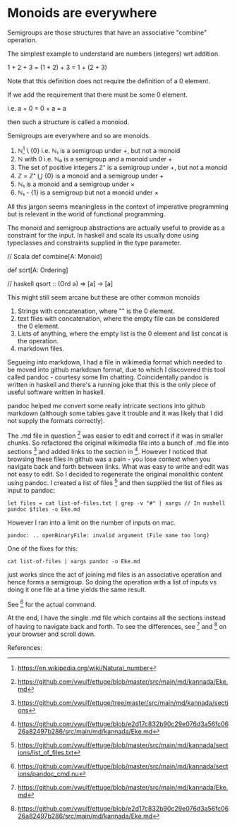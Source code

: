 # Monoids are everywhere

Semigroups are those structures that have an associative "combine" operation.

The simplest example to understand are numbers (integers) wrt addition.

1 + 2 + 3 = (1 + 2) + 3 = 1 + (2 + 3)

Note that this definition does not require the definition of a 0 element.

If we add the requirement that there must be some 0 element.

i.e. a + 0 = 0 + a = a

then such a structure is called a monoiod.

Semigroups are everywhere and so are monoids.

1. ℕ[^1] \ {0} i.e. ℕ₁ is a semigroup under +, but not a monoid
1. ℕ with 0 i.e. ℕ₀ is a semigroup and a monoid under +
1. The set of positive integers ℤ⁺ is a semigroup under +, but not a monoid
1. ℤ = ℤ⁺ ⋃ {0} is a monoid and a semigroup under +
1. ℕ₁ is a monoid and a semigroup under ×
1. ℕ₁ - {1} is a semigroup but not a monoid under ×

All this jargon seems meaningless in the context of imperative programming but is relevant in the world of functional programming.

The monoid and semigroup abstractions are actually useful to provide as a constraint for the input. In haskell and scala its usually
done using typeclasses and constraints supplied in the type parameter.

// Scala
def combine[A: Monoid]

def sort[A: Ordering]

// haskell
qsort :: (Ord a) => [a] -> [a]

This might still seem arcane but these are other common monoids
1. Strings with concatenation, where "" is the 0 element.
2. text files with concatenation, where the empty file can be considered the 0 element.
3. Lists of anything, where the empty list is the 0 element and list concat is the operation.
4. markdown files.

Segueing into markdown, I had a file in wikimedia format which needed to be moved into github markdown format, 
due to which I discovered this tool called pandoc - courtesy some llm chatting. Coincidentally pandoc is written
in haskell and there's a running joke that this is the only piece of useful software written in haskell.

pandoc helped me convert some really intricate sections into github markdown (although some tables gave it trouble
and it was likely that I did not supply the formats correctly).

The .md file in question [^2] was easier to edit and correct if it was in smaller chunks. So refactored the original
wikimedia file into a bunch of .md file into sections [^3] and added links to the section in [^6]. However I noticed
that browsing these files in github was a pain - you lose context when you navigate back and forth between links.
What was easy to write and edit was not easy to edit. So I decided to regenerate the original monolithic content
using pandoc. I created a list of files [^4] and then supplied the list of files as input to pandoc:

```
let files = cat list-of-files.txt | grep -v "#" | xargs // In nushell 
pandoc $files -o Eke.md
```

However I ran into a limit on the number of inputs on mac.

```
pandoc: .. openBinaryFile: invalid argument (File name too long)
```

One of the fixes for this:

```
cat list-of-files | xargs pandoc -o Eke.md
```

just works since the act of joining md files is an associative operation and hence forms a semigroup.
So doing the operation with a list of inputs vs doing it one file at a time yields the same result.

See [^5] for the actual command.

At the end, I have the single .md file which contains all the sections instead of having to navigate back and forth.
To see the differences, see [^2] and [^6] on your browser and scroll down.

References:

[^1]: https://en.wikipedia.org/wiki/Natural_number
[^2]: https://github.com/vwulf/ettuge/blob/master/src/main/md/kannada/Eke.md
[^3]: https://github.com/vwulf/ettuge/tree/master/src/main/md/kannada/sections
[^4]: https://github.com/vwulf/ettuge/blob/master/src/main/md/kannada/sections/list_of_files.txt
[^5]: https://github.com/vwulf/ettuge/blob/master/src/main/md/kannada/sections/pandoc_cmd.nu
[^6]: https://github.com/vwulf/ettuge/blob/e2d17c832b90c29e076d3a56fc0626a82497b286/src/main/md/kannada/Eke.md   
